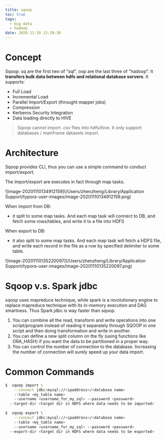 ```yaml
---
title: sqoop
toc: true
tags:
  - big data
  - hadoop
date: 2020-11-10 13:39:30
---
```



# Concept

Sqoop: sq are the first two of "sql", oop are the last three of "hadoop". It **transfers bulk data between hdfs and relational database servers**. It supports:

* Full Load
* Incremental Load
* Parallel Import/Export (throught mapper jobs)
* Compression
* Kerberos Security Integration
* Data  loading directly to HIVE

> Sqoop cannot import .csv files into hdfs/hive. It only support databases / mainframe datasets import.

# Architecture

Sqoop provides CLI, thus you can use a simple command to conduct import/export.

The import/export are executes in fact through map tasks.

![image-20201110134912159](/Users/zhenzheng/Library/Application Support/typora-user-images/image-20201110134912159.png)

When Import from DB:

* it split to some map tasks. And each map task will connect to DB, and fetch some rows/tables, and write it to a file into HDFS

When export to DB:

* it also split to some map tasks. And each map task will fetch a HDFS file, and write each record in the file as a row by specified delimiter to some table.

![image-20201110135220097](/Users/zhenzheng/Library/Application Support/typora-user-images/image-20201110135220097.png)

# Sqoop v.s. Spark jdbc

sqoop uses mapreduce technique, while spark is a revolutionary engine to replace mapreduce technique with its in-memory execution and DAG smartness. Thus Spark jdbc is way faster than sqoop.

1. You can combine all the read, transform and write operations into one script/program instead of reading it separately through SQOOP in one script and then doing transformation and write in another.
2. You can define a new split column on the fly (using functions like ORA_HASH) if you want the data to be partitioned in a proper way.
3. You can control the number of connection to the database. Increasing the number of connection will surely speed up your data import.

# Common Commands

```sh
$  sqoop import \
	--connect jdbc:mysql://<ipaddress>/<database name>
	--table <my_table name>
	--username <username_for_my_sql> --password <password>
  --target-dir <target dir in HDFS where data needs to be imported>
  
$  sqoop export \
	--connect jdbc:mysql://<ipaddress>/<database name>
	--table <my_table name>
	--username <username_for_my_sql> --password <password>
  --export-dir <target dir in HDFS where data needs to be exported>
```

